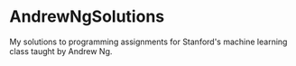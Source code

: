 # AndrewNgSolutions
My solutions to programming assignments for Stanford's machine learning class taught by Andrew Ng.
